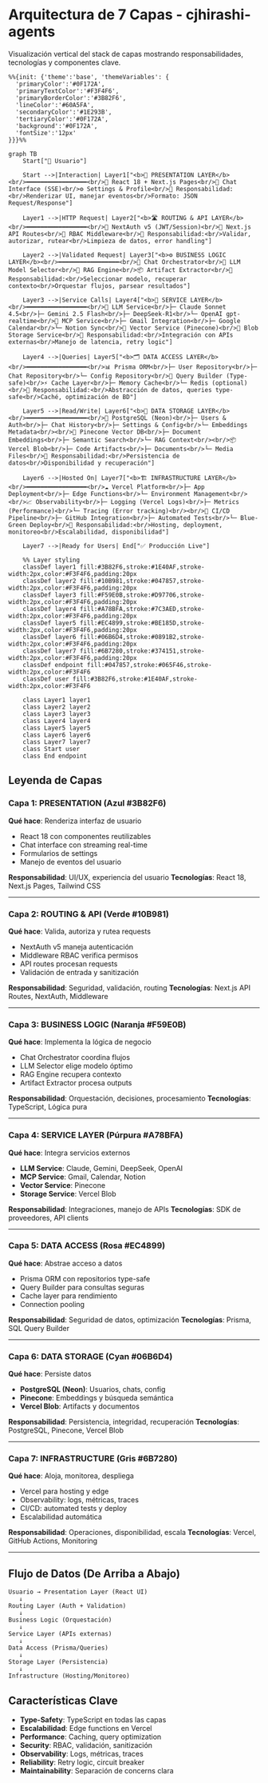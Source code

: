 # Arquitectura de 7 Capas - cjhirashi-agents

Visualización vertical del stack de capas mostrando responsabilidades, tecnologías y componentes clave.

```mermaid
%%{init: {'theme':'base', 'themeVariables': {
  'primaryColor':'#0F172A',
  'primaryTextColor':'#F3F4F6',
  'primaryBorderColor':'#3B82F6',
  'lineColor':'#60A5FA',
  'secondaryColor':'#1E293B',
  'tertiaryColor':'#0F172A',
  'background':'#0F172A',
  'fontSize':'12px'
}}}%%

graph TB
    Start["👤 Usuario"]

    Start -->|Interaction| Layer1["<b>🎨 PRESENTATION LAYER</b><br/>━━━━━━━━━━━━━━━━━<br/>📱 React 18 + Next.js Pages<br/>💬 Chat Interface (SSE)<br/>⚙️ Settings & Profile<br/>🎯 Responsabilidad:<br/>Renderizar UI, manejar eventos<br/>Formato: JSON Request/Response"]

    Layer1 -->|HTTP Request| Layer2["<b>🛣️ ROUTING & API LAYER</b><br/>━━━━━━━━━━━━━━━━━<br/>🔐 NextAuth v5 (JWT/Session)<br/>🔀 Next.js API Routes<br/>👮 RBAC Middleware<br/>🎯 Responsabilidad:<br/>Validar, autorizar, rutear<br/>Limpieza de datos, error handling"]

    Layer2 -->|Validated Request| Layer3["<b>⚙️ BUSINESS LOGIC LAYER</b><br/>━━━━━━━━━━━━━━━━━<br/>🎯 Chat Orchestrator<br/>🤖 LLM Model Selector<br/>🧠 RAG Engine<br/>📦 Artifact Extractor<br/>🎯 Responsabilidad:<br/>Seleccionar modelo, recuperar contexto<br/>Orquestar flujos, parsear resultados"]

    Layer3 -->|Service Calls| Layer4["<b>🔌 SERVICE LAYER</b><br/>━━━━━━━━━━━━━━━━━<br/>🧬 LLM Service<br/>├─ Claude Sonnet 4.5<br/>├─ Gemini 2.5 Flash<br/>├─ DeepSeek-R1<br/>└─ OpenAI gpt-realtime<br/>🔗 MCP Service<br/>├─ Gmail Integration<br/>├─ Google Calendar<br/>└─ Notion Sync<br/>📍 Vector Service (Pinecone)<br/>💾 Blob Storage Service<br/>🎯 Responsabilidad:<br/>Integración con APIs externas<br/>Manejo de latencia, retry logic"]

    Layer4 -->|Queries| Layer5["<b>🗂️ DATA ACCESS LAYER</b><br/>━━━━━━━━━━━━━━━━━<br/>📊 Prisma ORM<br/>├─ User Repository<br/>├─ Chat Repository<br/>└─ Config Repository<br/>🔨 Query Builder (Type-safe)<br/>⚡ Cache Layer<br/>├─ Memory Cache<br/>└─ Redis (optional)<br/>🎯 Responsabilidad:<br/>Abstracción de datos, queries type-safe<br/>Caché, optimización de BD"]

    Layer5 -->|Read/Write| Layer6["<b>💽 DATA STORAGE LAYER</b><br/>━━━━━━━━━━━━━━━━━<br/>🐘 PostgreSQL (Neon)<br/>├─ Users & Auth<br/>├─ Chat History<br/>├─ Settings & Config<br/>└─ Embeddings Metadata<br/><br/>🎲 Pinecone Vector DB<br/>├─ Document Embeddings<br/>├─ Semantic Search<br/>└─ RAG Context<br/><br/>📦 Vercel Blob<br/>├─ Code Artifacts<br/>├─ Documents<br/>└─ Media Files<br/>🎯 Responsabilidad:<br/>Persistencia de datos<br/>Disponibilidad y recuperación"]

    Layer6 -->|Hosted On| Layer7["<b>🏗️ INFRASTRUCTURE LAYER</b><br/>━━━━━━━━━━━━━━━━━<br/>☁️ Vercel Platform<br/>├─ App Deployment<br/>├─ Edge Functions<br/>└─ Environment Management<br/><br/>📈 Observability<br/>├─ Logging (Vercel Logs)<br/>├─ Metrics (Performance)<br/>└─ Tracing (Error tracking)<br/><br/>🔄 CI/CD Pipeline<br/>├─ GitHub Integration<br/>├─ Automated Tests<br/>└─ Blue-Green Deploy<br/>🎯 Responsabilidad:<br/>Hosting, deployment, monitoreo<br/>Escalabilidad, disponibilidad"]

    Layer7 -->|Ready for Users| End["✅ Producción Live"]

    %% Layer styling
    classDef layer1 fill:#3B82F6,stroke:#1E40AF,stroke-width:2px,color:#F3F4F6,padding:20px
    classDef layer2 fill:#10B981,stroke:#047857,stroke-width:2px,color:#F3F4F6,padding:20px
    classDef layer3 fill:#F59E0B,stroke:#D97706,stroke-width:2px,color:#F3F4F6,padding:20px
    classDef layer4 fill:#A78BFA,stroke:#7C3AED,stroke-width:2px,color:#F3F4F6,padding:20px
    classDef layer5 fill:#EC4899,stroke:#BE185D,stroke-width:2px,color:#F3F4F6,padding:20px
    classDef layer6 fill:#06B6D4,stroke:#0891B2,stroke-width:2px,color:#F3F4F6,padding:20px
    classDef layer7 fill:#6B7280,stroke:#374151,stroke-width:2px,color:#F3F4F6,padding:20px
    classDef endpoint fill:#047857,stroke:#065F46,stroke-width:2px,color:#F3F4F6
    classDef user fill:#3B82F6,stroke:#1E40AF,stroke-width:2px,color:#F3F4F6

    class Layer1 layer1
    class Layer2 layer2
    class Layer3 layer3
    class Layer4 layer4
    class Layer5 layer5
    class Layer6 layer6
    class Layer7 layer7
    class Start user
    class End endpoint
```

## Leyenda de Capas

### Capa 1: PRESENTATION (Azul #3B82F6)
**Qué hace**: Renderiza interfaz de usuario
- React 18 con componentes reutilizables
- Chat interface con streaming real-time
- Formularios de settings
- Manejo de eventos del usuario

**Responsabilidad**: UI/UX, experiencia del usuario
**Tecnologías**: React 18, Next.js Pages, Tailwind CSS

---

### Capa 2: ROUTING & API (Verde #10B981)
**Qué hace**: Valida, autoriza y rutea requests
- NextAuth v5 maneja autenticación
- Middleware RBAC verifica permisos
- API routes procesan requests
- Validación de entrada y sanitización

**Responsabilidad**: Seguridad, validación, routing
**Tecnologías**: Next.js API Routes, NextAuth, Middleware

---

### Capa 3: BUSINESS LOGIC (Naranja #F59E0B)
**Qué hace**: Implementa la lógica de negocio
- Chat Orchestrator coordina flujos
- LLM Selector elige modelo óptimo
- RAG Engine recupera contexto
- Artifact Extractor procesa outputs

**Responsabilidad**: Orquestación, decisiones, procesamiento
**Tecnologías**: TypeScript, Lógica pura

---

### Capa 4: SERVICE LAYER (Púrpura #A78BFA)
**Qué hace**: Integra servicios externos
- **LLM Service**: Claude, Gemini, DeepSeek, OpenAI
- **MCP Service**: Gmail, Calendar, Notion
- **Vector Service**: Pinecone
- **Storage Service**: Vercel Blob

**Responsabilidad**: Integraciones, manejo de APIs
**Tecnologías**: SDK de proveedores, API clients

---

### Capa 5: DATA ACCESS (Rosa #EC4899)
**Qué hace**: Abstrae acceso a datos
- Prisma ORM con repositorios type-safe
- Query Builder para consultas seguras
- Cache layer para rendimiento
- Connection pooling

**Responsabilidad**: Seguridad de datos, optimización
**Tecnologías**: Prisma, SQL Query Builder

---

### Capa 6: DATA STORAGE (Cyan #06B6D4)
**Qué hace**: Persiste datos
- **PostgreSQL (Neon)**: Usuarios, chats, config
- **Pinecone**: Embeddings y búsqueda semántica
- **Vercel Blob**: Artifacts y documentos

**Responsabilidad**: Persistencia, integridad, recuperación
**Tecnologías**: PostgreSQL, Pinecone, Vercel Blob

---

### Capa 7: INFRASTRUCTURE (Gris #6B7280)
**Qué hace**: Aloja, monitorea, despliega
- Vercel para hosting y edge
- Observability: logs, métricas, traces
- CI/CD: automated tests y deploy
- Escalabilidad automática

**Responsabilidad**: Operaciones, disponibilidad, escala
**Tecnologías**: Vercel, GitHub Actions, Monitoring

---

## Flujo de Datos (De Arriba a Abajo)

```
Usuario → Presentation Layer (React UI)
   ↓
Routing Layer (Auth + Validation)
   ↓
Business Logic (Orquestación)
   ↓
Service Layer (APIs externas)
   ↓
Data Access (Prisma/Queries)
   ↓
Storage Layer (Persistencia)
   ↓
Infrastructure (Hosting/Monitoreo)
```

## Características Clave

- **Type-Safety**: TypeScript en todas las capas
- **Escalabilidad**: Edge functions en Vercel
- **Performance**: Caching, query optimization
- **Security**: RBAC, validación, sanitización
- **Observability**: Logs, métricas, traces
- **Reliability**: Retry logic, circuit breaker
- **Maintainability**: Separación de concerns clara
